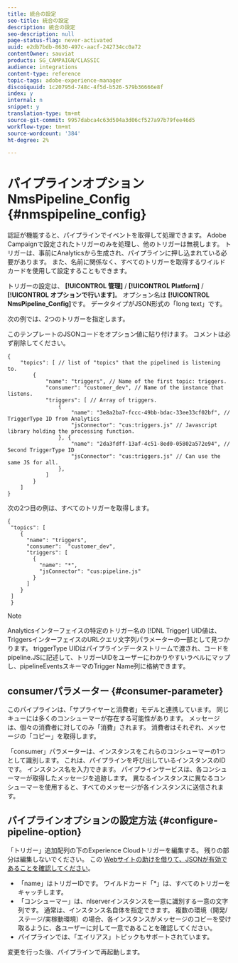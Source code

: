```yaml
---
title: 統合の設定
seo-title: 統合の設定
description: 統合の設定
seo-description: null
page-status-flag: never-activated
uuid: e2db7bdb-8630-497c-aacf-242734cc0a72
contentOwner: sauviat
products: SG_CAMPAIGN/CLASSIC
audience: integrations
content-type: reference
topic-tags: adobe-experience-manager
discoiquuid: 1c20795d-748c-4f5d-b526-579b36666e8f
index: y
internal: n
snippet: y
translation-type: tm+mt
source-git-commit: 9957dabca4c63d504a3d06cf527a97b79fee46d5
workflow-type: tm+mt
source-wordcount: '384'
ht-degree: 2%

---
```



# パイプラインオプションNmsPipeline_Config {#nmspipeline_config}

認証が機能すると、パイプラインでイベントを取得して処理できます。 Adobe Campaignで設定されたトリガーのみを処理し、他のトリガーは無視します。 トリガーは、事前にAnalyticsから生成され、パイプラインに押し込まれている必要があります。
また、名前に関係なく、すべてのトリガーを取得するワイルドカードを使用して設定することもできます。

トリガーの設定は、 **[!UICONTROL 管理]** / **[!UICONTROL Platform]** / **[!UICONTROL オプションで行います]**。 オプション名は **[!UICONTROL NmsPipeline_Config]**&#x200B;です。 データタイプがJSON形式の「long text」です。

次の例では、2つのトリガーを指定します。

このテンプレートのJSONコードをオプション値に貼り付けます。 コメントは必ず削除してください。

```
{
    "topics": [ // list of "topics" that the pipelined is listening to.
        {
            "name": "triggers", // Name of the first topic: triggers.
            "consumer": "customer_dev", // Name of the instance that listens. 
            "triggers": [ // Array of triggers. 
                {
                    "name": "3e8a2ba7-fccc-49bb-bdac-33ee33cf02bf", // TriggerType ID from Analytics 
                    "jsConnector": "cus:triggers.js" // Javascript library holding the processing function.
                }, {
                    "name": "2da3fdff-13af-4c51-8ed0-05802a572e94", // Second TriggerType ID 
                    "jsConnector": "cus:triggers.js" // Can use the same JS for all.
                },
            ]
        }
    ]
}
```

次の2つ目の例は、すべてのトリガーを取得します。

```
{
 "topics": [
    {
      "name": "triggers",
      "consumer":  "customer_dev",
      "triggers": [
        {
          "name": "*",
          "jsConnector": "cus:pipeline.js"
        }
      ]
    }
 ]
 }
```

>[!NOTE]
>
>Analyticsインターフェイスの特定のトリガー名の [!DNL Trigger] UID値は、TriggersインターフェイスのURLクエリ文字列パラメーターの一部として見つかります。 triggerType UIDはパイプラインデータストリームで渡され、コードをpipeline.JSに記述して、トリガーUIDをユーザーにわかりやすいラベルにマップし、pipelineEventsスキーマのTrigger Name列に格納できます。

## consumerパラメーター {#consumer-parameter}

このパイプラインは、「サプライヤーと消費者」モデルと連携しています。 同じキューには多くのコンシューマーが存在する可能性があります。 メッセージは、個々の消費者に対してのみ「消費」されます。 消費者はそれぞれ、メッセージの「コピー」を取得します。

「consumer」パラメーターは、インスタンスをこれらのコンシューマーの1つとして識別します。 これは、パイプラインを呼び出しているインスタンスのIDです。 インスタンス名を入力できます。 パイプラインサービスは、各コンシューマーが取得したメッセージを追跡します。 異なるインスタンスに異なるコンシューマーを使用すると、すべてのメッセージが各インスタンスに送信されます。

## パイプラインオプションの設定方法 {#configure-pipeline-option}

「トリガー」追加配列の下のExperience Cloudトリガーを編集する。 残りの部分は編集しないでください。
この [Webサイトの助けを借りて、JSONが有効であることを確認してください](http://jsonlint.com/)。

* 「name」はトリガーIDです。 ワイルドカード「*」は、すべてのトリガーをキャッチします。
* 「コンシューマー」は、nlserverインスタンスを一意に識別する一意の文字列です。 通常は、インスタンス名自体を指定できます。 複数の環境（開発/ステージ/実稼動環境）の場合、各インスタンスがメッセージのコピーを受け取るように、各ユーザーに対して一意であることを確認してください。
* パイプラインでは、「エイリアス」トピックもサポートされています。

変更を行った後、パイプラインで再起動します。
